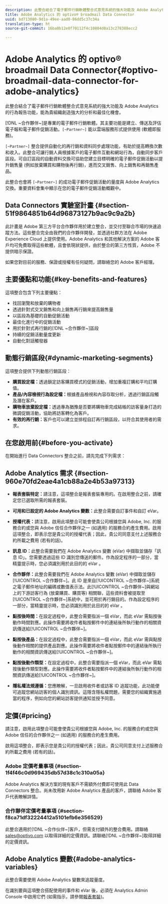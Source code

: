 ```yaml
---
description: 此整合結合了電子郵件行銷軟體整合式意見系統的強大功能及 Adobe Analytics 的行為報告功能，能為貴組織創造強大的分析和最佳化機會。
title: Adobe Analytics 的 optivo® broadmail Data Connector
uuid: bd713080-9d1a-49ee-aad0-86dd5c37c34a
translation-type: ht
source-git-commit: 16ba0b12e0f70112f4c10804d0a13c278388ecc2

---
```



# Adobe Analytics 的 optivo® broadmail Data Connector{#optivo-broadmail-data-connector-for-adobe-analytics}

此整合結合了電子郵件行銷軟體整合式意見系統的強大功能及 Adobe Analytics 的行為報告功能，能為貴組織創造強大的分析和最佳化機會。

[!DNL ~合作夥伴~]是專業的電子郵件行銷軟體。其主要功能是建立、傳送及評估電子報和電子郵件促銷活動。`[~Partner~]` 能以雲端服務形式提供使用 (軟體即服務)。

`[~Partner~]` 整合提供自動化的再行銷和資料同步處理功能，有助於提高轉換次數和收入。此整合可讓行銷人員根據客戶的電子郵件互動和網站行為，自動同步客戶區段。可自訂區段的自動資料交換可協助您建立目標明確的電子郵件促銷活動以提升銷售量 (例如放棄購買和購物後再行銷)，進而交叉銷售、向上銷售和再銷售產品。

此整合也會將 `[~Partner~]` 的成功電子郵件促銷活動的量度與 Adobe Analytics 交換。重要資料會集中顯示在您的電子郵件促銷活動概觀中。

## Data Connectors 實驗室計畫 {#section-51f9864851b64d96873127b9ac9c9a2b}

此計畫是 Adobe 第三方平台合作夥伴用於建立整合，並交付至聯合市場的快速追蹤方法。這些整合完全由我們的合作夥伴開發，並透過社群方法在 Adobe Experience Cloud 上提供使用。Adobe Analytics 和其他解決方案的 Adobe 客戶均可免費取得這些軟體，且會依現狀提供，由於整合的第三方性質，Adobe 不提供暗示保證。

如果您對目前的服務、保證或授權有任何疑問，請聯絡您的 Adobe 客戶經理。

## 主要優點和功能{#key-benefits-and-features}

這項整合包含下列主要優點：

* 找回瀏覽和放棄的購物者
* 透過針對式交叉銷售和向上銷售再行銷來提高銷售量
* 以區段為基礎的自動促銷活動
* 最佳化進行中的促銷活動
* 用於針對式再行銷的[!DNL ~合作夥伴~]區段
* 持續的促銷活動量度更新
* 自動化對話觸發器

## 動態行銷區段{#dynamic-marketing-segments}

這項整合提供下列動態行銷區段：

* **購買設定檔：**&#x200B;透過鎖定訪客購買模式的促銷活動，增加重複訂購和平均訂購值。
* **產品/內容檢視行為設定檔：**&#x200B;根據產品檢視和內容存取分析，透過行銷區段觸及潛在客戶。
* **購物車放棄設定檔：**&#x200B;透過專為猶豫是否要將購物車完成結帳的訪客量身打造的微調促銷活動，協助將訪客轉化為客戶。
* **有效的再行銷：**&#x200B;客戶也可以建立並排程自訂再行銷區段，以符合其使用者的需求。

## 在您啟用前{#before-you-activate}

在開始進行 Data Connectors 整合之前，請先完成下列需求：

## Adobe Analytics 需求 {#section-960e70fd2eae4a1cb88a2e4b53a97313}

* **報表套裝特定：**&#x200B;請注意，這項整合是報表套裝專用的。在啟用整合之前，請確定您已選取所需的報表套裝。
* **可用和已設定的 Adobe Analytics 變數：**&#x200B;此整合需要自訂事件和自訂 eVar。

* **授權代表：**&#x200B;請注意，啟用此項整合可能會使貴公司根據您與 Adobe, Inc. 的服務合約或您與 Adobe 信任合作夥伴之一 (如適用) 的服務合約產生費用。啟用這項整合，即表示您是貴公司的授權代表；因此，貴公司同意支付上述服務合約所載之費用 (若有的話)。
* **訊息 ID：**&#x200B;此整合需要我們在 Adobe Analytics 變數 (eVar) 中擷取並儲存「訊息 ID」。您需要透過這些 ID 識別您傳送的郵件。作為設定程序的一部分，當精靈提示時，您必須識別用於此目的的 eVar 。
* **合作夥伴：**&#x200B;此整合需要我們在 Adobe Analytics 變數 (eVar) 中擷取並儲存[!UICONTROL ~合作夥伴~]。此 ID 是來自[!UICONTROL ~合作夥伴~]系統之電子郵件地址的編碼或數值表示法。此[!UICONTROL ~合作夥伴~]與網站上的下游訪客行為 (放棄購買、購買等) 相關聯，這些資料會被提取至[!UICONTROL ~合作夥伴~]系統中，並可用於再行銷目的。作為設定程序的一部分，當精靈提示時，您必須識別用於此目的的 eVar 。
* **點按後時間：**&#x200B;在設定過程中，此整合需要指派一個 eVar，而此 eVar 需點按後動作時間對應。此操作需要將收件者點按郵件中的連結後所執行動作的相關資訊傳送給[!UICONTROL ~合作夥伴~]。

* **點按後產品：**&#x200B;在設定過程中，此整合需要指派一個 eVar，而此 eVar 需與點按後動作相關的提供產品對應。此操作需要將收件者點按郵件中的連結後所執行動作的相關資訊傳送給[!UICONTROL ~合作夥伴~]。

* **點按後動作類型：**&#x200B;在設定過程中，此整合需要指派一個 eVar，而此 eVar 需點按後動作類型對應。此操作需要將收件者點按郵件中的連結後所執行動作的相關資訊傳送給[!UICONTROL ~合作夥伴~]。

* **隱私權法規遵循：**&#x200B;您應瞭解，一旦啟用收件者或訪客 ID 追蹤功能，此功能便可追蹤您網站訪客的個人識別資訊。這隱含隱私權問題，需要您的組織實施適當的程序，例如向您的網站訪客提供通知並授予同意。

## 定價{#pricing}

請注意，啟用此項整合可能會使貴公司根據您與 Adobe, Inc. 的服務合約或您與 Adobe 信任的合作夥伴之一 (如適用) 的服務合約產生費用。

啟用這項整合，即表示您是貴公司的授權代表；因此，貴公司同意支付上述服務合約所載之費用 (若有的話)。

### Adobe 定價考量事項 {#section-1f4f46c0d969435db57d38c1c310a05a}

Adobe Analytics 解決方案的現有客戶不需額外付費即可使用此 Data Connectors 整合。尚未改用新 Adobe Analytics 產品的客戶，請聯絡 Adobe 客戶代表瞭解詳情。

### 合作夥伴定價考量事項 {#section-f8ca71df32224412a5101efb6e356529}

此整合適用於[!DNL ~合作伙伴~]客戶，但需支付額外的整合費用。請聯絡 sales@optivo.com 以取得詳細的定價資訊。請聯絡[!DNL ~合作夥伴~]取得詳細的定價資訊。

## Adobe Analytics 變數{#adobe-analytics-variables}

此整合需要使用 Adobe Analytics 變數來追蹤量度。

在識別要與這項整合搭配使用的事件和 eVar 後，必須在 Analytics Admin Console 中啟用它們 (如需指示，請參閱[報表套裝](https://docs.adobe.com/content/help/zh-Hant/analytics/admin/manage-report-suites/report-suites-admin.html))。
